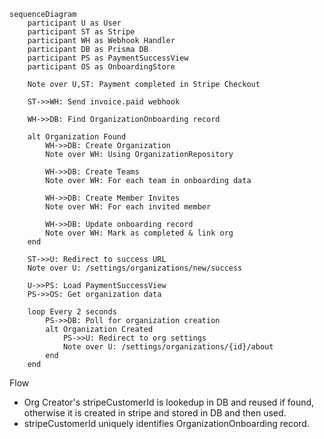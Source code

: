 ```mermaid
sequenceDiagram
    participant U as User
    participant ST as Stripe
    participant WH as Webhook Handler
    participant DB as Prisma DB
    participant PS as PaymentSuccessView
    participant OS as OnboardingStore

    Note over U,ST: Payment completed in Stripe Checkout

    ST->>WH: Send invoice.paid webhook
    
    WH->>DB: Find OrganizationOnboarding record
    
    alt Organization Found
        WH->>DB: Create Organization
        Note over WH: Using OrganizationRepository
        
        WH->>DB: Create Teams
        Note over WH: For each team in onboarding data
        
        WH->>DB: Create Member Invites
        Note over WH: For each invited member
        
        WH->>DB: Update onboarding record
        Note over WH: Mark as completed & link org
    end
    
    ST->>U: Redirect to success URL
    Note over U: /settings/organizations/new/success
    
    U->>PS: Load PaymentSuccessView
    PS->>OS: Get organization data
    
    loop Every 2 seconds
        PS->>DB: Poll for organization creation
        alt Organization Created
            PS->>U: Redirect to org settings
            Note over U: /settings/organizations/{id}/about
        end
    end
```


Flow 
- Org Creator's stripeCustomerId is lookedup in DB and reused if found, otherwise it is created in stripe and stored in DB and then used.
- stripeCustomerId uniquely identifies OrganizationOnboarding record.